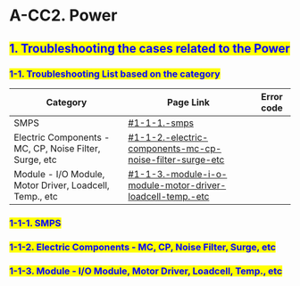 # A-CC2. Power

## <mark style="color:blue;">1. Troubleshooting the cases related to the Power</mark>

### &#x20;   <mark style="color:blue;">1-1. Troubleshooting List based on the category</mark>

| Category                                                | Page Link                                                                                                                                       | Error code |
| ------------------------------------------------------- | ----------------------------------------------------------------------------------------------------------------------------------------------- | ---------- |
| SMPS                                                    | [#1-1-1.-smps](a-cc2.-power.md#1-1-1.-smps "mention")                                                                                           |            |
| Electric Components - MC, CP, Noise Filter, Surge, etc  | [#1-1-2.-electric-components-mc-cp-noise-filter-surge-etc](a-cc2.-power.md#1-1-2.-electric-components-mc-cp-noise-filter-surge-etc "mention")   |            |
| Module - I/O Module, Motor Driver, Loadcell, Temp., etc | [#1-1-3.-module-i-o-module-motor-driver-loadcell-temp.-etc](a-cc2.-power.md#1-1-3.-module-i-o-module-motor-driver-loadcell-temp.-etc "mention") |            |



### &#x20;       <mark style="color:blue;">1-1-1. SMPS</mark>



### &#x20;       <mark style="color:blue;">1-1-2. Electric Components - MC, CP, Noise Filter, Surge, etc</mark>



### &#x20;       <mark style="color:blue;">1-1-3. Module - I/O Module, Motor Driver, Loadcell, Temp., etc</mark>
